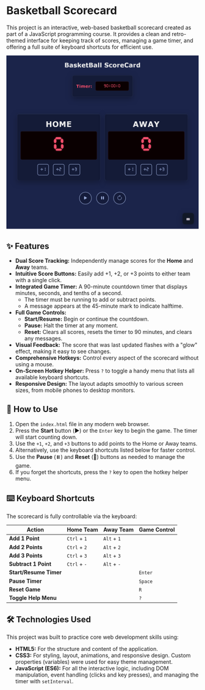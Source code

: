 # Basketball Scorecard

This project is an interactive, web-based basketball scorecard created as part of a JavaScript programming course. It provides a clean and retro-themed interface for keeping track of scores, managing a game timer, and offering a full suite of keyboard shortcuts for efficient use.

![A preview of the website](https://github.com/rohith0110/Basketball-Scorecard/blob/main/preview.png "Page preview")

## ✨ Features

- **Dual Score Tracking:** Independently manage scores for the **Home** and **Away** teams.
- **Intuitive Score Buttons:** Easily add +1, +2, or +3 points to either team with a single click.
- **Integrated Game Timer:** A 90-minute countdown timer that displays minutes, seconds, and tenths of a second.
  - The timer must be running to add or subtract points.
  - A message appears at the 45-minute mark to indicate halftime.
- **Full Game Controls:**
  - **Start/Resume:** Begin or continue the countdown.
  - **Pause:** Halt the timer at any moment.
  - **Reset:** Clears all scores, resets the timer to 90 minutes, and clears any messages.
- **Visual Feedback:** The score that was last updated flashes with a "glow" effect, making it easy to see changes.
- **Comprehensive Hotkeys:** Control every aspect of the scorecard without using a mouse.
- **On-Screen Hotkey Helper:** Press `?` to toggle a handy menu that lists all available keyboard shortcuts.
- **Responsive Design:** The layout adapts smoothly to various screen sizes, from mobile phones to desktop monitors.

## 🚀 How to Use

1. Open the `index.html` file in any modern web browser.
2. Press the **Start** button (▶️) or the `Enter` key to begin the game. The timer will start counting down.
3. Use the `+1`, `+2`, and `+3` buttons to add points to the Home or Away teams.
4. Alternatively, use the keyboard shortcuts listed below for faster control.
5. Use the **Pause** (⏸️) and **Reset** (🔄) buttons as needed to manage the game.
6. If you forget the shortcuts, press the `?` key to open the hotkey helper menu.

## ⌨️ Keyboard Shortcuts

The scorecard is fully controllable via the keyboard:

| Action                 | Home Team    | Away Team   | Game Control |
| ---------------------- | ------------ | ----------- | ------------ |
| **Add 1 Point**        | `Ctrl` + `1` | `Alt` + `1` |              |
| **Add 2 Points**       | `Ctrl` + `2` | `Alt` + `2` |              |
| **Add 3 Points**       | `Ctrl` + `3` | `Alt` + `3` |              |
| **Subtract 1 Point**   | `Ctrl` + `-` | `Alt` + `-` |              |
| **Start/Resume Timer** |              |             | `Enter`      |
| **Pause Timer**        |              |             | `Space`      |
| **Reset Game**         |              |             | `R`          |
| **Toggle Help Menu**   |              |             | `?`          |

## 🛠️ Technologies Used

This project was built to practice core web development skills using:

- **HTML5:** For the structure and content of the application.
- **CSS3:** For styling, layout, animations, and responsive design. Custom properties (variables) were used for easy theme management.
- **JavaScript (ES6):** For all the interactive logic, including DOM manipulation, event handling (clicks and key presses), and managing the timer with `setInterval`.
